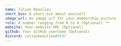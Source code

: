 ```yaml
---
name: Julian Beaulieu
short_bio: A short bio about yourself
image_url: An image url for your membership picture
role: A number ranging from 0 to 8 (Optional) **
website: Your website URL (Optional)
github: Your GitHub username (Optional)
discord: julianbeaulieu#5537
---
```

